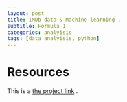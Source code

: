 ```yaml
---
layout: post
title: IMDb data & Machine learning .
subtitle: Formula 1
categories: analyisis
tags: [data analyisis, python]
---
```


# Resources

This is a [the project link](https://github.com/a7madgamaltantawy/Data_Science_Projects/blob/master/IMDb%20Movies%20Sentiment%20Analysis.ipynb) .




